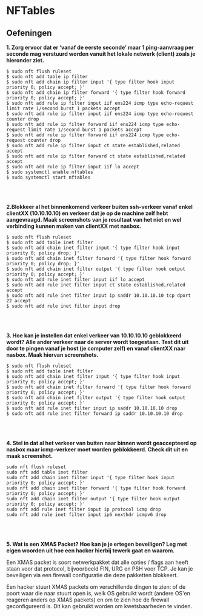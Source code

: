 # NFTables

## Oefeningen

**1. Zorg ervoor dat er ‘vanaf de eerste seconde’ maar 1 ping-aanvraag per seconde mag verstuurd worden vanuit het
lokale netwerk (client<jeintialen>) zoals je hieronder ziet.**
```
$ sudo nft flush ruleset
$ sudo nft add table ip filter
$ sudo nft add chain ip filter input '{ type filter hook input priority 0; policy accept; }'
$ sudo nft add chain ip filter forward '{ type filter hook forward priority 0; policy accept; }'
$ sudo nft add rule ip filter input iif ens224 icmp type echo-request limit rate 1/second burst 1 packets accept
$ sudo nft add rule ip filter input iif ens224 icmp type echo-request counter drop
$ sudo nft add rule ip filter forward iif ens224 icmp type echo-request limit rate 1/second burst 1 packets accept
$ sudo nft add rule ip filter forward iif ens224 icmp type echo-request counter drop
$ sudo nft add rule ip filter input ct state established,related accept
$ sudo nft add rule ip filter forward ct state established,related accept
$ sudo nft add rule ip filter input iif lo accept
$ sudo systemctl enable nftables
$ sudo systemctl start nftables
```

<!-- INVISIBLE CHARACTERS FOR SECTION LINE -->
<format style="underline">
⠀⠀⠀⠀⠀⠀⠀⠀⠀⠀⠀⠀⠀⠀⠀⠀⠀⠀⠀⠀⠀⠀⠀⠀⠀⠀⠀⠀⠀⠀⠀⠀⠀⠀⠀⠀⠀⠀⠀⠀⠀⠀⠀⠀⠀⠀⠀⠀⠀⠀⠀⠀⠀⠀⠀⠀⠀⠀⠀⠀⠀⠀⠀⠀⠀⠀⠀⠀⠀⠀⠀⠀⠀⠀⠀⠀⠀⠀⠀⠀⠀⠀⠀⠀⠀⠀⠀⠀⠀⠀⠀⠀⠀
</format>
<!-- INVISIBLE CHARACTERS FOR SECTION LINE -->

**2.Blokkeer al het binnenkomend verkeer buiten ssh-verkeer vanaf enkel clientXX (10.10.10.10) en verkeer dat je op de
machine zelf hebt aangevraagd. Maak screenshots van je resultaat van het niet en wel verbinding kunnen maken van
clientXX met nasbox.**
```
$ sudo nft flush ruleset
$ sudo nft add table inet filter
$ sudo nft add chain inet filter input '{ type filter hook input priority 0; policy drop; }'
$ sudo nft add chain inet filter forward '{ type filter hook forward priority 0; policy drop; }'
$ sudo nft add chain inet filter output '{ type filter hook output priority 0; policy accept; }'
$ sudo nft add rule inet filter input iif lo accept
$ sudo nft add rule inet filter input ct state established,related accept
$ sudo nft add rule inet filter input ip saddr 10.10.10.10 tcp dport 22 accept
$ sudo nft add rule inet filter input drop
```

<!-- INVISIBLE CHARACTERS FOR SECTION LINE -->
<format style="underline">
⠀⠀⠀⠀⠀⠀⠀⠀⠀⠀⠀⠀⠀⠀⠀⠀⠀⠀⠀⠀⠀⠀⠀⠀⠀⠀⠀⠀⠀⠀⠀⠀⠀⠀⠀⠀⠀⠀⠀⠀⠀⠀⠀⠀⠀⠀⠀⠀⠀⠀⠀⠀⠀⠀⠀⠀⠀⠀⠀⠀⠀⠀⠀⠀⠀⠀⠀⠀⠀⠀⠀⠀⠀⠀⠀⠀⠀⠀⠀⠀⠀⠀⠀⠀⠀⠀⠀⠀⠀⠀⠀⠀⠀
</format>
<!-- INVISIBLE CHARACTERS FOR SECTION LINE -->

**3. Hoe kan je instellen dat enkel verkeer van 10.10.10.10 geblokkeerd wordt? Alle ander verkeer naar de server wordt
toegestaan. Test dit uit door te pingen vanaf je host (je computer zelf) en vanaf clientXX naar nasbox.
Maak hiervan screenshots.**
```
$ sudo nft flush ruleset
$ sudo nft add table inet filter
$ sudo nft add chain inet filter input '{ type filter hook input priority 0; policy accept; }'
$ sudo nft add chain inet filter forward '{ type filter hook forward priority 0; policy accept; }'
$ sudo nft add chain inet filter output '{ type filter hook output priority 0; policy accept; }'
$ sudo nft add rule inet filter input ip saddr 10.10.10.10 drop
$ sudo nft add rule inet filter forward ip saddr 10.10.10.10 drop
```

<!-- INVISIBLE CHARACTERS FOR SECTION LINE -->
<format style="underline">
⠀⠀⠀⠀⠀⠀⠀⠀⠀⠀⠀⠀⠀⠀⠀⠀⠀⠀⠀⠀⠀⠀⠀⠀⠀⠀⠀⠀⠀⠀⠀⠀⠀⠀⠀⠀⠀⠀⠀⠀⠀⠀⠀⠀⠀⠀⠀⠀⠀⠀⠀⠀⠀⠀⠀⠀⠀⠀⠀⠀⠀⠀⠀⠀⠀⠀⠀⠀⠀⠀⠀⠀⠀⠀⠀⠀⠀⠀⠀⠀⠀⠀⠀⠀⠀⠀⠀⠀⠀⠀⠀⠀⠀
</format>
<!-- INVISIBLE CHARACTERS FOR SECTION LINE -->

**4. Stel in dat al het verkeer van buiten naar binnen wordt geaccepteerd op nasbox maar icmp-verkeer moet worden
geblokkeerd. Check dit uit en maak screenshot.**
```
sudo nft flush ruleset
sudo nft add table inet filter
sudo nft add chain inet filter input '{ type filter hook input priority 0; policy accept; }'
sudo nft add chain inet filter forward '{ type filter hook forward priority 0; policy accept; }'
sudo nft add chain inet filter output '{ type filter hook output priority 0; policy accept; }'
sudo nft add rule inet filter input ip protocol icmp drop
sudo nft add rule inet filter input ip6 nexthdr icmpv6 drop
```

<!-- INVISIBLE CHARACTERS FOR SECTION LINE -->
<format style="underline">
⠀⠀⠀⠀⠀⠀⠀⠀⠀⠀⠀⠀⠀⠀⠀⠀⠀⠀⠀⠀⠀⠀⠀⠀⠀⠀⠀⠀⠀⠀⠀⠀⠀⠀⠀⠀⠀⠀⠀⠀⠀⠀⠀⠀⠀⠀⠀⠀⠀⠀⠀⠀⠀⠀⠀⠀⠀⠀⠀⠀⠀⠀⠀⠀⠀⠀⠀⠀⠀⠀⠀⠀⠀⠀⠀⠀⠀⠀⠀⠀⠀⠀⠀⠀⠀⠀⠀⠀⠀⠀⠀⠀⠀
</format>
<!-- INVISIBLE CHARACTERS FOR SECTION LINE -->

**5. Wat is een XMAS Packet? Hoe kan je je ertegen beveiligen? Leg met eigen woorden uit hoe een hacker hierbij tewerk 
gaat en waarom.**

Een XMAS packet is soort netwerkpakket dat alle opties / flags aan heeft staan voor dat protocol, bijvoorbeeld FIN, URG en PSH
voor TCP. Je kan je beveiligen via een firewall configuratie die deze pakketten blokkeert.

Een hacker stuurt XMAS packets om verschillende dingen te zien: of de poort waar die naar stuurt open is, welk OS gebruikt wordt
(andere OS'en reageren anders op XMAS packets) en om te zien hoe de firewall geconfigureerd is. Dit kan gebruikt worden 
om kwetsbaarheden te vinden.
